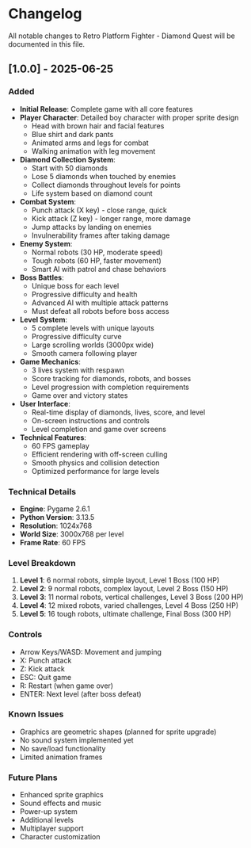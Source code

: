 # Changelog

All notable changes to Retro Platform Fighter - Diamond Quest will be documented in this file.

## [1.0.0] - 2025-06-25

### Added
- **Initial Release**: Complete game with all core features
- **Player Character**: Detailed boy character with proper sprite design
  - Head with brown hair and facial features
  - Blue shirt and dark pants
  - Animated arms and legs for combat
  - Walking animation with leg movement
- **Diamond Collection System**: 
  - Start with 50 diamonds
  - Lose 5 diamonds when touched by enemies
  - Collect diamonds throughout levels for points
  - Life system based on diamond count
- **Combat System**:
  - Punch attack (X key) - close range, quick
  - Kick attack (Z key) - longer range, more damage
  - Jump attacks by landing on enemies
  - Invulnerability frames after taking damage
- **Enemy System**:
  - Normal robots (30 HP, moderate speed)
  - Tough robots (60 HP, faster movement)
  - Smart AI with patrol and chase behaviors
- **Boss Battles**:
  - Unique boss for each level
  - Progressive difficulty and health
  - Advanced AI with multiple attack patterns
  - Must defeat all robots before boss access
- **Level System**:
  - 5 complete levels with unique layouts
  - Progressive difficulty curve
  - Large scrolling worlds (3000px wide)
  - Smooth camera following player
- **Game Mechanics**:
  - 3 lives system with respawn
  - Score tracking for diamonds, robots, and bosses
  - Level progression with completion requirements
  - Game over and victory states
- **User Interface**:
  - Real-time display of diamonds, lives, score, and level
  - On-screen instructions and controls
  - Level completion and game over screens
- **Technical Features**:
  - 60 FPS gameplay
  - Efficient rendering with off-screen culling
  - Smooth physics and collision detection
  - Optimized performance for large levels

### Technical Details
- **Engine**: Pygame 2.6.1
- **Python Version**: 3.13.5
- **Resolution**: 1024x768
- **World Size**: 3000x768 per level
- **Frame Rate**: 60 FPS

### Level Breakdown
1. **Level 1**: 6 normal robots, simple layout, Level 1 Boss (100 HP)
2. **Level 2**: 9 normal robots, complex layout, Level 2 Boss (150 HP)
3. **Level 3**: 11 normal robots, vertical challenges, Level 3 Boss (200 HP)
4. **Level 4**: 12 mixed robots, varied challenges, Level 4 Boss (250 HP)
5. **Level 5**: 16 tough robots, ultimate challenge, Final Boss (300 HP)

### Controls
- Arrow Keys/WASD: Movement and jumping
- X: Punch attack
- Z: Kick attack
- ESC: Quit game
- R: Restart (when game over)
- ENTER: Next level (after boss defeat)

### Known Issues
- Graphics are geometric shapes (planned for sprite upgrade)
- No sound system implemented yet
- No save/load functionality
- Limited animation frames

### Future Plans
- Enhanced sprite graphics
- Sound effects and music
- Power-up system
- Additional levels
- Multiplayer support
- Character customization
